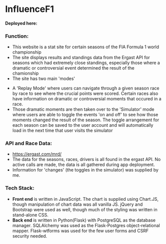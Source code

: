 # InfluenceF1

#### Deployed here: 

### **Function:**
 * This website is a stat site for certain seasons of the FIA Formula 1 world championship
 * The site displays results and standings data from the Ergast API for seasons which had extremely close standings, especially those where a dramatic or controversial event determined the result of the chamionship
 * The site has two main 'modes'
 - A 'Replay Mode' where users can navigate through a given season race by race to see where the crucial points were scored. Certain races also have information on dramatic or controversial moments that occured in a race.
 - Those dramatic moments are then taken over to the 'Simulator' mode where users are able to toggle the events 'on and off' to see how those moments changed the result of the season. The toggle arrangement for each season can be saved to the user account and will automatically load in the next time that user visits the simulator


### **API and Race Data:** 
* https://ergast.com/mrd/
* The data for the seasons, races, drivers is all found in the ergast API. No active calls are made, the data is all gathered during app deployment. 
* Information for 'changes' (the toggles in the simulator) was supplied by me.


### **Tech Stack:**
* **Front end** is written in JavaScript. The chart is supplied using Chart.JS, though manipulation of chart data was all vanilla JS. jQuery and Bootstrap were used as well, though much of the styling was written in stand-alone CSS.
* **Back end** is written in Python(Flask) with PostgreSQL as the database manager. SQLAlchemy was used as the Flask-Postgres object-relational mapper. Flask-wtforms was used for the few user forms and CSRF security needed.

